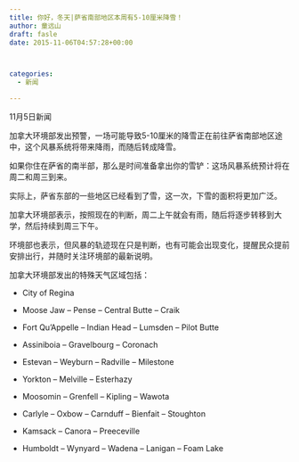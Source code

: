 ```yaml
---
title: 你好，冬天|萨省南部地区本周有5-10厘米降雪！
author: 童远山
draft: fasle
date: 2015-11-06T04:57:28+00:00



categories:
  - 新闻

---
```

11月5日新闻

加拿大环境部发出预警，一场可能导致5-10厘米的降雪正在前往萨省南部地区途中，这个风暴系统将带来降雨，而随后转成降雪。

如果你住在萨省的南半部，那么是时间准备拿出你的雪铲：这场风暴系统预计将在周二和周三到来。

实际上，萨省东部的一些地区已经看到了雪，这一次，下雪的面积将更加广泛。

加拿大环境部表示，按照现在的判断，周二上午就会有雨，随后将逐步转移到大学，然后持续到周三下午。

环境部也表示，但风暴的轨迹现在只是判断，也有可能会出现变化，提醒民众提前安排出行，并随时关注环境部的最新说明。

加拿大环境部发出的特殊天气区域包括：

* City of Regina

* Moose Jaw &#8211; Pense &#8211; Central Butte &#8211; Craik

* Fort Qu&#8217;Appelle &#8211; Indian Head &#8211; Lumsden &#8211; Pilot Butte

* Assiniboia &#8211; Gravelbourg &#8211; Coronach

* Estevan &#8211; Weyburn &#8211; Radville &#8211; Milestone

* Yorkton &#8211; Melville &#8211; Esterhazy

* Moosomin &#8211; Grenfell &#8211; Kipling &#8211; Wawota

* Carlyle &#8211; Oxbow &#8211; Carnduff &#8211; Bienfait &#8211; Stoughton

* Kamsack &#8211; Canora &#8211; Preeceville

* Humboldt &#8211; Wynyard &#8211; Wadena &#8211; Lanigan &#8211; Foam Lake